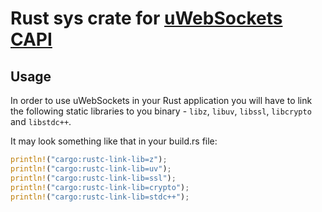 # Rust sys crate for [uWebSockets CAPI](https://github.com/uNetworking/uWebSockets)

## Usage

In order to use uWebSockets in your Rust application you will have to link the following static libraries to you
binary - `libz`, `libuv`, `libssl`, `libcrypto` and `libstdc++`.

It may look something like that in your build.rs file: 
```rust
println!("cargo:rustc-link-lib=z");
println!("cargo:rustc-link-lib=uv");
println!("cargo:rustc-link-lib=ssl");
println!("cargo:rustc-link-lib=crypto");
println!("cargo:rustc-link-lib=stdc++");
```

